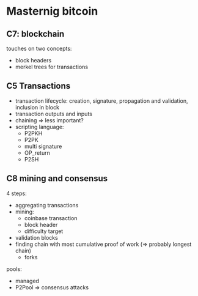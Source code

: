 # Masternig bitcoin

## C7: blockchain
touches on two concepts:

- block headers
- merkel trees for transactions

## C5 Transactions

- transaction lifecycle: creation, signature, propagation and validation, inclusion in block
- transaction outputs and inputs
- chaining => less important?
- scripting language:
  - P2PKH
  - P2PK
  - multi signature
  - OP_return
  - P2SH

## C8 mining and consensus

4 steps:
- aggregating transactions
- mining:
  - coinbase transaction
  - block header
  - difficulty target
- validation blocks
- finding chain with most cumulative proof of work (=> probably longest chain)
  - forks

pools:
  - managed
  - P2Pool
=> consensus attacks
